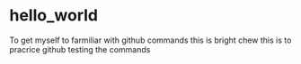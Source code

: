 # hello_world
To get myself to farmiliar with github commands
this is bright chew
this is to pracrice github
testing the commands
